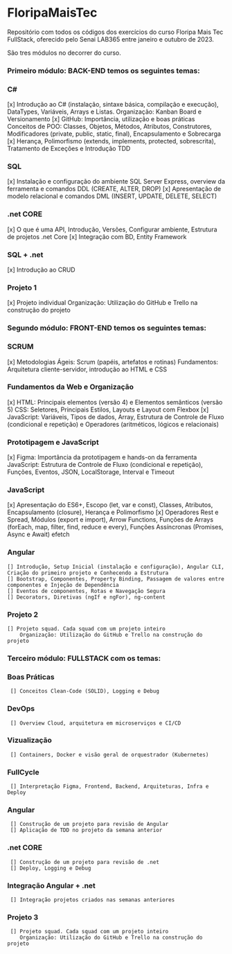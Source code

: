 # FloripaMaisTec

Repositório com todos os códigos dos exercícios do curso Floripa Mais Tec FullStack, oferecido pelo Senai LAB365 entre janeiro e outubro de 2023.

São tres módulos no decorrer do curso.

### Primeiro módulo: **BACK-END** temos os seguintes temas:

### C#
  [x] Introdução ao C# (instalação, sintaxe básica, compilação e execução), DataTypes, Variáveis, Arrays e Listas. 
      Organização: Kanban Board e Versionamento
  [x] GitHub: Importância, utilização e boas práticas
      Conceitos de POO: Classes, Objetos, Métodos, Atributos, Construtores, Modificadores (private, public, static, final), Encapsulamento e Sobrecarga
  [x] Herança, Polimorfismo (extends, implements, protected, sobrescrita), Tratamento de Exceções e 
      Introdução TDD
      
### SQL
  [x] Instalação e configuração do ambiente SQL Server Express, overview da ferramenta e comandos DDL (CREATE, ALTER, DROP)
  [x] Apresentação de modelo relacional e comandos DML (INSERT, UPDATE, DELETE, SELECT)

### .net CORE
  [x] O que é uma API, Introdução, Versões, Configurar ambiente, Estrutura de projetos .net Core
  [x] Integração com BD, Entity Framework

### SQL + .net
  [x] Introdução ao CRUD
  
### Projeto 1
  [x] Projeto individual
      Organização: Utilização do GitHub e Trello na construção do projeto

  
### Segundo módulo: **FRONT-END** temos os seguintes temas:

### SCRUM
  [x] Metodologias Ágeis: Scrum (papéis, artefatos e rotinas)
      Fundamentos: Arquitetura cliente-servidor, introdução ao HTML e CSS
      
### Fundamentos da Web e Organização
  [x] HTML: Principais elementos (versão 4) e Elementos semânticos (versão 5)
      CSS: Seletores, Principais Estilos, Layouts e Layout com Flexbox
  [x] JavaScript: Variáveis, Tipos de dados, Array, Estrutura de Controle de Fluxo (condicional e repetição) e Operadores (aritméticos, lógicos e relacionais)
  
### Prototipagem e JavaScript
   [x] Figma: Importância da prototipagem e hands-on da ferramenta
        JavaScript: Estrutura de Controle de Fluxo (condicional e repetição), Funções, Eventos, JSON, LocalStorage, Interval e Timeout

### JavaScript
   [x] Apresentação do ES6+, Escopo (let, var e const), Classes, Atributos, Encapsulamento (closure), Herança e Polimorfismo
   [x] Operadores Rest e Spread, Módulos (export e import), Arrow Functions, Funções de Arrays (forEach, map, filter, find, reduce e every), Funções Assíncronas (Promises, Async e Await)           efetch
   
### Angular
    [] Introdução, Setup Inicial (instalação e configuração), Angular CLI, Criação do primeiro projeto e Conhecendo a Estrutura
    [] Bootstrap, Componentes, Property Binding, Passagem de valores entre componentes e Injeção de Dependência
    [] Eventos de componentes, Rotas e Navegação Segura
    [] Decorators, Diretivas (ngIf e ngFor), ng-content

### Projeto 2
    [] Projeto squad. Cada squad com um projeto inteiro
        Organização: Utilização do GitHub e Trello na construção do projeto
        
        
### Terceiro módulo: **FULLSTACK** com os temas:

### Boas Práticas
     [] Conceitos Clean-Code (SOLID), Logging e Debug
     
### DevOps
     [] Overview Cloud, arquitetura em microserviços e CI/CD
     
### Vizualização
     [] Containers, Docker e visão geral de orquestrador (Kubernetes)
     
### FullCycle
     [] Interpretação Figma, Frontend, Backend, Arquiteturas, Infra e Deploy
     
### Angular
     [] Construção de um projeto para revisão de Angular
     [] Aplicação de TDD no projeto da semana anterior
     
### .net CORE
     [] Construção de um projeto para revisão de .net
     [] Deploy, Logging e Debug

### Integração Angular + .net
     [] Integração projetos criados nas semanas anteriores

### Projeto 3
     [] Projeto squad. Cada squad com um projeto inteiro
        Organização: Utilização do GitHub e Trello na construção do projeto
